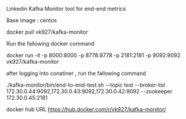 Linkedin Kafka Monitor tool for end-end metrics

Base Image : centos

  docker pull vk927/kafka-monitor

Run the fallowing docker command 

  docker run -it -p 8000:8000 -p 8778:8778 -p 2181:2181 -p 9092:9092 vk927/kafka-monitor

after logging into conatiner , run the fallowing command

  ./kafka-monitor/bin/end-to-end-test.sh --topic test --broker-list 172.30.0.44:9092,172.30.0.43:9092,172.30.0.42:9092 --zookeeper 172.30.0.45:2181

docker hub URL
https://hub.docker.com/r/vk927/kafka-monitor/
